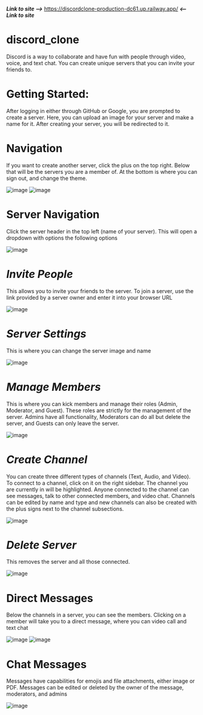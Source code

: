 ***Link to site -->***
https://discordclone-production-dc61.up.railway.app/
***<--Link to site***
# discord_clone

Discord is a way to collaborate and have fun with people through video, voice, and text chat. You can create unique servers that you can invite your friends to.

# Getting Started:

After logging in either through GitHub or Google, you are prompted to create a server. Here, you can upload an image for your server and make a name for it. After creating your server, you will be redirected to it.

# Navigation

If you want to create another server, click the plus on the top right. Below that will be the servers you are a member of. At the bottom is where you can sign out, and change the theme.


![image](https://github.com/devd254/discord_clone/assets/118070928/b82293ae-25d1-41f0-80c8-3a7b3830d0ae)
![image](https://github.com/devd254/discord_clone/assets/118070928/f35621c9-0008-4fac-a749-31ecf3bb31d6)


# Server Navigation

Click the server header in the top left (name of your server). This will open a dropdown with options the following options

![image](https://github.com/devd254/discord_clone/assets/118070928/b1e8f5cf-fe98-4c48-ad1b-77dabbd46eb8)

# ***Invite People***
This allows you to invite your friends to the server. To join a server, use the link provided by a server owner and enter it into your browser URL

![image](https://github.com/devd254/discord_clone/assets/118070928/617c350d-75eb-4112-a418-bbc867ae9a05)

# ***Server Settings***
This is where you can change the server image and name

![image](https://github.com/devd254/discord_clone/assets/118070928/8c3f5470-74d5-4f22-bf42-88f1a03d5159)

# ***Manage Members***
This is where you can kick members and manage their roles (Admin, Moderator, and Guest). These roles are strictly for the management of the server. Admins have all functionality, Moderators can do all but delete the server, and Guests can only leave the server.

![image](https://github.com/devd254/discord_clone/assets/118070928/b9606567-a116-4765-8720-a2a6dcad0e65)

# ***Create Channel***
You can create three different types of channels (Text, Audio, and Video). To connect to a channel, click on it on the right sidebar. The channel you are currently in will be highlighted. Anyone connected to the channel can see messages, talk to other connected members, and video chat. Channels can be edited by name and type and new channels can also be created with the plus signs next to the channel subsections.

![image](https://github.com/devd254/discord_clone/assets/118070928/7d385eba-b1e1-4741-8411-750847e1084c)

# ***Delete Server*** 
This removes the server and all those connected.

![image](https://github.com/devd254/discord_clone/assets/118070928/02cdf72c-9d49-4c4d-95cc-123a4d4c4e6d)

# Direct Messages
Below the channels in a server, you can see the members. Clicking on a member will take you to a direct message, where you can video call and text chat

![image](https://github.com/devd254/discord_clone/assets/118070928/0be5e05c-fc94-44e4-b8ae-4178a374c094)
![image](https://github.com/devd254/discord_clone/assets/118070928/918dcc3d-fa26-4d9a-9202-3b8bc374ff00)

# Chat Messages
Messages have capabilities for emojis and file attachments, either image or PDF. Messages can be edited or deleted by the owner of the message, moderators, and admins

![image](https://github.com/devd254/discord_clone/assets/118070928/5a3c268f-9fc6-4b98-b391-59c223c68e1e)

